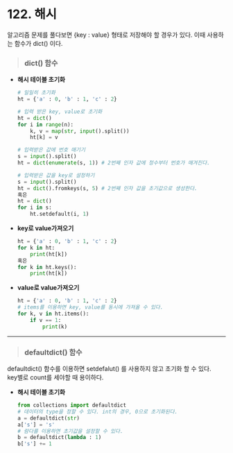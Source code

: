 # 122. 해시
알고리즘 문제를 풀다보면 {key : value} 형태로 저장해야 할 경우가 있다. 이때 사용하는 함수가 dict() 이다.

> ### dict() 함수
* **해시 테이블 초기화**
    ```py
    # 일일히 초기화
    ht = {'a' : 0, 'b' : 1, 'c' : 2}
    ```
    ```py
    # 입력 받은 key, value로 초기화
    ht = dict()
    for i in range(n):
        k, v = map(str, input().split())
        ht[k] = v
    ```
    ```py
    # 입력받은 값에 번호 매기기
    s = input().split()
    ht = dict(enumerate(s, 1)) # 2번째 인자 값에 정수부터 번호가 매겨진다.
    ```
    ```py
    # 입력받은 값을 key로 설정하기 
    s = input().split()
    ht = dict().fromkeys(s, 5) # 2번째 인자 값을 초기값으로 생성한다.
    혹은
    ht = dict()
    for i in s:
        ht.setdefault(i, 1)
    ```
* **key로 value가져오기**
    ```py
    ht = {'a' : 0, 'b' : 1, 'c' : 2}
    for k in ht:
        print(ht[k])
    혹은
    for k in ht.keys():
        print(ht[k])
    ```
* **value로 value가져오기**
    ```py
    ht = {'a' : 0, 'b' : 1, 'c' : 2}
    # items를 이용하면 key, value를 동시에 가져올 수 있다.
    for k, v in ht.items():
        if v == 1:
            print(k)
    ```
***
> ### defaultdict() 함수
defaultdict() 함수를 이용하면 setdefalut() 를 사용하지 않고 초기화 할 수 있다.   
key별로 count를 세야할 때 용이하다.
* **해시 테이블 초기화**
    ```py
    from collections import defaultdict
    # 데이터의 type을 정할 수 있다. int의 경우, 0으로 초기화된다.
    a = defaultdict(str)
    a['s'] = 's'
    # 람다를 이용하면 초기값을 설정할 수 있다.
    b = defaultdict(lambda : 1)
    b['s'] += 1 
    ```
